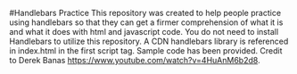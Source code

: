 #Handlebars Practice
This repository was created to help people practice using handlebars so that they can get a firmer comprehension of what it is and what it does with html and javascript code. You do not need to install Handlebars to utilize this repository. A CDN handlebars library is referenced in index.html in the first script tag. 
Sample code has been provided. Credit to Derek Banas https://www.youtube.com/watch?v=4HuAnM6b2d8.
